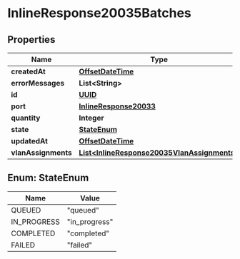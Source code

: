 
# InlineResponse20035Batches

## Properties
Name | Type | Description | Notes
------------ | ------------- | ------------- | -------------
**createdAt** | [**OffsetDateTime**](OffsetDateTime.md) |  |  [optional]
**errorMessages** | **List&lt;String&gt;** |  |  [optional]
**id** | [**UUID**](UUID.md) |  |  [optional]
**port** | [**InlineResponse20033**](InlineResponse20033.md) |  |  [optional]
**quantity** | **Integer** |  |  [optional]
**state** | [**StateEnum**](#StateEnum) |  |  [optional]
**updatedAt** | [**OffsetDateTime**](OffsetDateTime.md) |  |  [optional]
**vlanAssignments** | [**List&lt;InlineResponse20035VlanAssignments&gt;**](InlineResponse20035VlanAssignments.md) |  |  [optional]


<a name="StateEnum"></a>
## Enum: StateEnum
Name | Value
---- | -----
QUEUED | &quot;queued&quot;
IN_PROGRESS | &quot;in_progress&quot;
COMPLETED | &quot;completed&quot;
FAILED | &quot;failed&quot;



